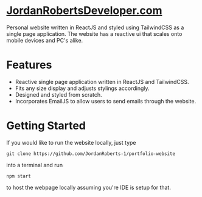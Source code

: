 # [JordanRobertsDeveloper.com](https://JordanRobertsDeveloper.com)

Personal website written in ReactJS and styled using TailwindCSS as a single page application. The website has a reactive ui that scales onto mobile devices and PC's alike.

# Features

- Reactive single page application written in ReactJS and TailwindCSS.
- Fits any size display and adjusts stylings accordingly.
- Designed and styled from scratch.
- Incorporates EmailJS to allow users to send emails through the website.

# Getting Started

If you would like to run the website locally, just type

`git clone https://github.com/JordanRoberts-1/portfolio-website`

into a terminal and run

`npm start`

to host the webpage locally assuming you're IDE is setup for that.
